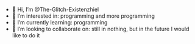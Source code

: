 - 👋 Hi, I’m @The-Glitch-Existenzhiel
- 👀 I’m interested in: programming and more programming
- 🌱 I’m currently learning: programming
- 💞️ I’m looking to collaborate on: still in nothing, but in the future I would like to do it

<!---
The-Glitch-Existenzhiel/The-Glitch-Existenzhiel is a ✨ special ✨ repository because its `README.md` (this file) appears on your GitHub profile.
You can click the Preview link to take a look at your changes.
--->
